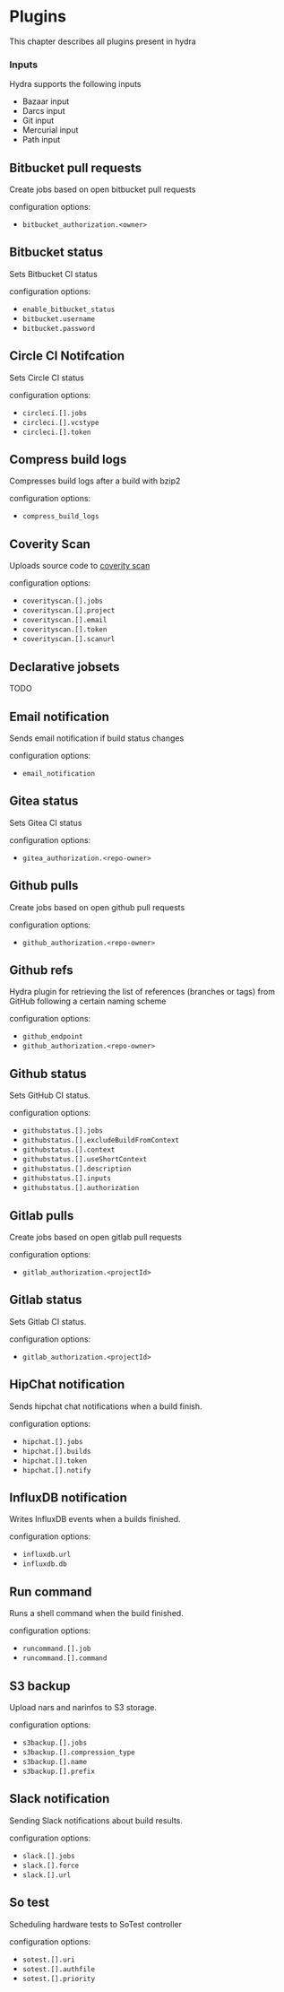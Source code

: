 # Plugins

This chapter describes all plugins present in hydra

### Inputs

Hydra supports the following inputs

- Bazaar input
- Darcs input
- Git input
- Mercurial input
- Path input

## Bitbucket pull requests

Create jobs based on open bitbucket pull requests

configuration options:
- `bitbucket_authorization.<owner>`

## Bitbucket status

Sets Bitbucket CI status

configuration options:
- `enable_bitbucket_status`
- `bitbucket.username`
- `bitbucket.password`

## Circle CI Notifcation

Sets Circle CI status

configuration options:
- `circleci.[].jobs`
- `circleci.[].vcstype`
- `circleci.[].token`

## Compress build logs

Compresses build logs after a build with bzip2

configuration options:
- `compress_build_logs`

## Coverity Scan

Uploads source code to [coverity scan](https://scan.coverity.com)

configuration options:

- `coverityscan.[].jobs`
- `coverityscan.[].project`
- `coverityscan.[].email`
- `coverityscan.[].token`
- `coverityscan.[].scanurl`

## Declarative jobsets

TODO

## Email notification

Sends email notification if build status changes

configuration options:

- `email_notification`

## Gitea status

Sets Gitea CI status

configuration options:

- `gitea_authorization.<repo-owner>`

## Github pulls

Create jobs based on open github pull requests

configuration options:

- `github_authorization.<repo-owner>`

## Github refs

Hydra plugin for retrieving the list of references (branches or tags) from
GitHub following a certain naming scheme

configuration options:

- `github_endpoint`
- `github_authorization.<repo-owner>`

## Github status

Sets GitHub CI status.

configuration options:

- `githubstatus.[].jobs`
- `githubstatus.[].excludeBuildFromContext`
- `githubstatus.[].context`
- `githubstatus.[].useShortContext`
- `githubstatus.[].description`
- `githubstatus.[].inputs`
- `githubstatus.[].authorization`

## Gitlab pulls

Create jobs based on open gitlab pull requests

configuration options:

- `gitlab_authorization.<projectId>`

## Gitlab status

Sets Gitlab CI status.

configuration options:

- `gitlab_authorization.<projectId>`

## HipChat notification

Sends hipchat chat notifications when a build finish.

configuration options:

- `hipchat.[].jobs`
- `hipchat.[].builds`
- `hipchat.[].token`
- `hipchat.[].notify`

## InfluxDB notification

Writes InfluxDB events when a builds finished.

configuration options:

- `influxdb.url`
- `influxdb.db`

## Run command

Runs a shell command when the build finished.

configuration options:

- `runcommand.[].job`
- `runcommand.[].command`

## S3 backup

Upload nars and narinfos to S3 storage.

configuration options:

- `s3backup.[].jobs`
- `s3backup.[].compression_type`
- `s3backup.[].name`
- `s3backup.[].prefix`

## Slack notification

Sending Slack notifications about build results.

configuration options:

- `slack.[].jobs`
- `slack.[].force`
- `slack.[].url`


## So test

Scheduling hardware tests to SoTest controller

configuration options:

- `sotest.[].uri`
- `sotest.[].authfile`
- `sotest.[].priority`
